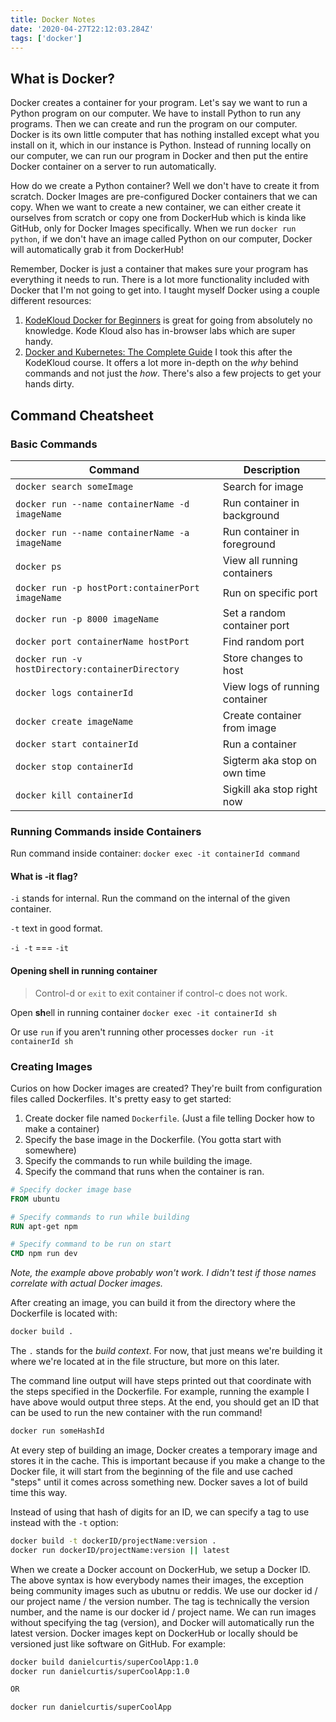 ```yaml
---
title: Docker Notes
date: '2020-04-27T22:12:03.284Z'
tags: ['docker']
---
```


## What is Docker?

Docker creates a container for your program. Let's say we want to run a Python program on our computer. We have to install Python to run any programs. Then we can create and run the program on our computer. Docker is its own little computer that has nothing installed except what you install on it, which in our instance is Python. Instead of running locally on our computer, we can run our program in Docker and then put the entire Docker container on a server to run automatically.

How do we create a Python container? Well we don't have to create it from scratch. Docker Images are pre-configured Docker containers that we can copy. When we want to create a new container, we can either create it ourselves from scratch or copy one from DockerHub which is kinda like GitHub, only for Docker Images specifically. When we run `docker run python`, if we don't have an image called Python on our computer, Docker will automatically grab it from DockerHub!

Remember, Docker is just a container that makes sure your program has everything it needs to run. There is a lot more functionality included with Docker that I'm not going to get into. I taught myself Docker using a couple different resources:

1. [KodeKloud Docker for Beginners](https://kodekloud.com/p/docker-for-the-absolute-beginner-hands-on) is great for going from absolutely no knowledge. Kode Kloud also has in-browser labs which are super handy.
2. [Docker and Kubernetes: The Complete Guide](https://www.udemy.com/course/docker-and-kubernetes-the-complete-guide/) I took this after the KodeKloud course. It offers a lot more in-depth on the _why_ behind commands and not just the _how_. There's also a few projects to get your hands dirty.

## Command Cheatsheet

### Basic Commands

| Command                                          | Description                    |
| ------------------------------------------------ | ------------------------------ |
| `docker search someImage`                        | Search for image               |
| `docker run --name containerName -d imageName`   | Run container in background    |
| `docker run --name containerName -a imageName`   | Run container in foreground    |
| `docker ps`                                      | View all running containers    |
| `docker run -p hostPort:containerPort imageName` | Run on specific port           |
| `docker run -p 8000 imageName`                   | Set a random container port    |
| `docker port containerName hostPort`             | Find random port               |
| `docker run -v hostDirectory:containerDirectory` | Store changes to host          |
| `docker logs containerId`                        | View logs of running container |
| `docker create imageName`                        | Create container from image    |
| `docker start containerId`                       | Run a container                |
| `docker stop containerId`                        | Sigterm aka stop on own time   |
| `docker kill containerId`                        | Sigkill aka stop right now     |

### Running Commands inside Containers

Run command inside container:
`docker exec -it containerId command`

#### What is -it flag?

`-i` stands for internal. Run the command on the internal of the given container.

`-t` text in good format.

`-i -t` === `-it`

#### Opening shell in running container

> Control-d or `exit` to exit container if control-c does not work.

Open **sh**ell in running container
`docker exec -it containerId sh`

Or use `run` if you aren't running other processes
`docker run -it containerId sh`

### Creating Images

Curios on how Docker images are created? They're built from configuration files called Dockerfiles. It's pretty easy to get started:

1. Create docker file named `Dockerfile`. (Just a file telling Docker how to make a container)
2. Specify the base image in the Dockerfile. (You gotta start with somewhere)
3. Specify the commands to run while building the image.
4. Specify the command that runs when the container is ran.

```dockerfile
# Specify docker image base
FROM ubuntu

# Specify commands to run while building
RUN apt-get npm

# Specify command to be run on start
CMD npm run dev
```

_Note, the example above probably won't work. I didn't test if those names correlate with actual Docker images._

After creating an image, you can build it from the directory where the Dockerfile is located with:

```bash
docker build .
```

The `.` stands for the _build context_. For now, that just means we're building it where we're located at in the file structure, but more on this later.

The command line output will have steps printed out that coordinate with the steps specified in the Dockerfile. For example, running the example I have above would output three steps. At the end, you should get an ID that can be used to run the new container with the run command!

```bash
docker run someHashId
```

At every step of building an image, Docker creates a temporary image and stores it in the cache. This is important because if you make a change to the Docker file, it will start from the beginning of the file and use cached "steps" until it comes across something new. Docker saves a lot of build time this way.

Instead of using that hash of digits for an ID, we can specify a tag to use instead with the `-t` option:

```bash
docker build -t dockerID/projectName:version .
docker run dockerID/projectName:version || latest
```

When we create a Docker account on DockerHub, we setup a Docker ID. The above syntax is how everybody names their images, the exception being community images such as ubutnu or reddis. We use our docker id / our project name / the version number. The tag is technically the version number, and the name is our docker id / project name. We can run images without specifying the tag (version), and Docker will automatically run the latest version. Docker images kept on DockerHub or locally should be versioned just like software on GitHub. For example:

```bash
docker build danielcurtis/superCoolApp:1.0
docker run danielcurtis/superCoolApp:1.0

OR

docker run danielcurtis/superCoolApp
```
